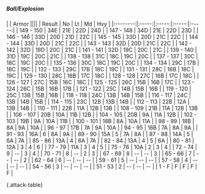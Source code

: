 ##### Ball/Explosion

|      |   Armor   ||||
|   Result   |   No   |   Lt   |   Md   |   Hvy   |
|:--------:|:-----:|:-----:|:-----:|:-----:|
| 149 - 150 | 34E  | 21E  | 22D  | 24D  |
| 147 - 148 | 34D  | 21E  | 22D  | 23D  |
| 146 - 146 | 33D  | 20D  | 21D  | 22C  |
| 145 - 145 | 33D  | 20D  | 21C  | 22C  |
| 144 - 144 | 33D  | 20D  | 21C  | 22C  |
| 143 - 143 | 32D  | 20D  | 21C  | 22C  |
| 142 - 142 | 32D  | 19D  | 20C  | 21C  |
| 141 - 141 | 32D  | 19C  | 20C  | 21C  |
| 139 - 140 | 31D  | 19C  | 20C  | 21C  |
| 138 - 138 | 31C  | 18C  | 19C  | 20C  |
| 137 - 137 | 30C  | 18C  | 19C  | 20C  |
| 135 - 136 | 30C  | 18C  | 19C  | 20C  |
| 134 - 134 | 29C  | 17B  | 18C  | 19C  |
| 132 - 133 | 29C  | 17B  | 18C  | 19C  |
| 131 - 131 | 28C  | 16B  | 18C  | 19C  |
| 129 - 130 | 28C  | 16B  | 17C  | 18C  |
| 128 - 128 | 27C  | 16B  | 17C  | 18C  |
| 126 - 127 | 27C  | 15B  | 16C  | 18C  |
| 125 - 125 | 26C  | 15B  | 16B  | 17C  |
| 123 - 124 | 26C  | 15B  | 16B  | 17B  |
| 121 - 122 | 25C  | 14B  | 15B  | 16B  |
| 119 - 120 | 25C  | 13B  | 15B  | 16B  |
| 118 - 118 | 24C  | 13B  | 14B  | 15B  |
| 116 - 117 | 24C  | 13B  | 14B  | 15B  |
| 114 - 115 | 23C  | 12B  | 13B  | 14B  |
| 112 - 113 | 22B  | 12A  | 13B  | 14B  |
| 110 - 111 | 22B  | 11A  | 12B  | 13B  |
| 108 - 109 | 21B  | 11A  | 12B  | 13B  |
| 106 - 107 | 20B  | 10A  | 11B  | 12B  |
| 104 - 105 | 20B  | 9A  | 11A  | 12B  |
| 102 - 103 | 19B  | 9A  | 10A  | 11B  |
| 100 - 101 | 18B  | 8A  | 10A  | 11A  |
| 98 - 99 | 18B  | 8A  | 9A  | 10A  |
| 96 - 97 | 17B  | 7A  | 9A  | 10A  |
| 94 - 95 | 16B  | 7A  | 8A  | 9A  |
| 91 - 93 | 16A  | 6 | 8A  | 9A  |
| 89 - 90 | 15A  | 5 | 7A  | 8A  |
| 87 - 88 | 14A  | 5 | 6A  | 7A  |
| 85 - 86 | 13A  | 4 | 6A  | 7A  |
| 82 - 84 | 13A  | 4 | 5 | 6A  |
| 80 - 81 | 12A  | 3 | 4 | 6 |
| 77 - 79 | 11A  | 3 | 4 | 5 |
| 75 - 76 | 10A  | 2 | 3 | 4 |
| 72 - 74 | 9 | --  | 3 | 4 |
| 70 - 71 | 8 | --  | 2 | 3 |
| 67 - 69 | 8 | --  | --  | 3 |
| 65 - 66 | 7 | --  | --  | 2 |
| 62 - 64 | 6 | --  | --  | --  |
| 59 - 61 | 5 | --  | --  | --  |
| 57 - 58 | 4 | --  | --  | --  |
| 54 - 56 | 3 | --  | --  | --  |
| 51 - 53 | 2 | --  | --  | --  |
| 1 - F | F | F | F | F |

{.attack-table}
